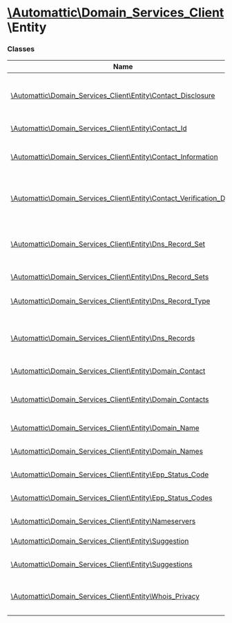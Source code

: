 # [\Automattic](../namespaces/automattic.md)[\Domain_Services_Client](../namespaces/automattic-domain-services-client.md)\Entity

### Classes

| Name | Summary |
|------|---------|
| [\Automattic\Domain_Services_Client\Entity\Contact_Disclosure](../classes/Automattic-Domain-Services-Client-Entity-Contact-Disclosure.md) | The list of domain contact fields to disclose in the Whois results |
| [\Automattic\Domain_Services_Client\Entity\Contact_Id](../classes/Automattic-Domain-Services-Client-Entity-Contact-Id.md) | Represents a contact ID |
| [\Automattic\Domain_Services_Client\Entity\Contact_Information](../classes/Automattic-Domain-Services-Client-Entity-Contact-Information.md) | The contact information for domain registrants. |
| [\Automattic\Domain_Services_Client\Entity\Contact_Verification_Data](../classes/Automattic-Domain-Services-Client-Entity-Contact-Verification-Data.md) | Represents the verification data of contact associated with a domain |
| [\Automattic\Domain_Services_Client\Entity\Dns_Record_Set](../classes/Automattic-Domain-Services-Client-Entity-Dns-Record-Set.md) | A set of DNS records that share the same name, type and TTL |
| [\Automattic\Domain_Services_Client\Entity\Dns_Record_Sets](../classes/Automattic-Domain-Services-Client-Entity-Dns-Record-Sets.md) | Set of sets of DNS records |
| [\Automattic\Domain_Services_Client\Entity\Dns_Record_Type](../classes/Automattic-Domain-Services-Client-Entity-Dns-Record-Type.md) | Represents a DNS Record Type |
| [\Automattic\Domain_Services_Client\Entity\Dns_Records](../classes/Automattic-Domain-Services-Client-Entity-Dns-Records.md) | Set of DNS records associated with a specific domain |
| [\Automattic\Domain_Services_Client\Entity\Domain_Contact](../classes/Automattic-Domain-Services-Client-Entity-Domain-Contact.md) | Represents a domain contact |
| [\Automattic\Domain_Services_Client\Entity\Domain_Contacts](../classes/Automattic-Domain-Services-Client-Entity-Domain-Contacts.md) | Represents all contact types for a domain name |
| [\Automattic\Domain_Services_Client\Entity\Domain_Name](../classes/Automattic-Domain-Services-Client-Entity-Domain-Name.md) | Represents a domain name |
| [\Automattic\Domain_Services_Client\Entity\Domain_Names](../classes/Automattic-Domain-Services-Client-Entity-Domain-Names.md) | List of `Domain_Name` entities |
| [\Automattic\Domain_Services_Client\Entity\Epp_Status_Code](../classes/Automattic-Domain-Services-Client-Entity-Epp-Status-Code.md) | Represents an EPP status code |
| [\Automattic\Domain_Services_Client\Entity\Epp_Status_Codes](../classes/Automattic-Domain-Services-Client-Entity-Epp-Status-Codes.md) | List of `Epp_Status_Code` entities |
| [\Automattic\Domain_Services_Client\Entity\Nameservers](../classes/Automattic-Domain-Services-Client-Entity-Nameservers.md) | Set of name servers |
| [\Automattic\Domain_Services_Client\Entity\Suggestion](../classes/Automattic-Domain-Services-Client-Entity-Suggestion.md) | Domain name suggestion |
| [\Automattic\Domain_Services_Client\Entity\Suggestions](../classes/Automattic-Domain-Services-Client-Entity-Suggestions.md) | List of `Suggestion` entities |
| [\Automattic\Domain_Services_Client\Entity\Whois_Privacy](../classes/Automattic-Domain-Services-Client-Entity-Whois-Privacy.md) | Define a valid privacy setting to be used for a domain |
